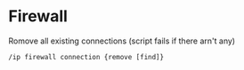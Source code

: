 # Firewall
Romove all existing connections (script fails if there arn't any)

	/ip firewall connection {remove [find]}
